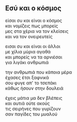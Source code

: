 ## Εσύ και ο κόσμος

είσαι συ και είναι ο κόσμος  
και νομίζεις πως μπορείς  
μες στα χέρια να τον κλείσεις  
και να τον ονειρευτείς

εισαι συ και είναι οι άλλοι  
με χίλια μύρια αγαθά  
και μπορείς να τα αρνιέσαι   
για λιγάκι ανθρωπιά

την ανθρωπιά που κάποια μέρα  
έχασες έτσι ξαφνικά  
σου φυγε απ' το τσεπάκι  
κάθως ήσουν στην δουλειά

έχεις μάτια μα δεν βλέπεις   
και αυτιά ούτε ακούς  
τις σειρήνες που γυρίζουν  
σαν παγίδες του μυαλού
